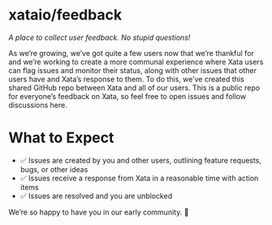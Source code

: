 # xataio/feedback
_A place to collect user feedback. No stupid questions!_

As we’re growing, we’ve got quite a few users now that we’re thankful for and we’re working to create a more communal experience where Xata users can flag issues and monitor their status, along with other issues that other users have and Xata’s response to them. To do this, we’ve created this shared GitHub repo between Xata and all of our users. This is a public repo for everyone’s feedback on Xata, so feel free to open issues and follow discussions here.

# What to Expect
- ✅ Issues are created by you and other users, outlining feature requests, bugs, or other ideas
- ✅ Issues receive a response from Xata in a reasonable time with action items
- ✅ Issues are resolved and you are unblocked

We’re so happy to have you in our early community. :raised_hands: 
